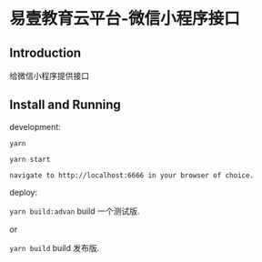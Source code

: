 # 易壹教育云平台-微信小程序接口

## Introduction
给微信小程序提供接口


## Install and Running

development:

`yarn`

`yarn start`

`navigate to http://localhost:6666 in your browser of choice.`

deploy:

`yarn build:advan` build 一个测试版.

or

`yarn build` build 发布版.
